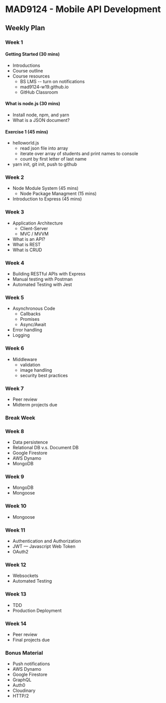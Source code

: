 # MAD9124 - Mobile API Development

## Weekly Plan

### Week 1

#### Getting Started (30 mins)

- Introductions
- Course outline
- Course resources
  - BS LMS -- turn on notifications
  - mad9124-w19.github.io
  - GitHub Classroom

#### What is node.js (30 mins)

- Install node, npm, and yarn
- What is a JSON document?

#### Exercise 1 (45 mins)

- helloworld.js
  - read json file into array
  - iterate over array of students and print names to console
  - count by first letter of last name
- yarn init, git init, push to github

### Week 2

- Node Module System (45 mins)
  - Node Package Managment (15 mins)
- Introduction to Express (45 mins)

### Week 3

- Application Architecture
  - Client-Server
  - MVC / MVVM
- What is an API?
- What is REST
- What is CRUD

### Week 4

- Building RESTful APIs with Express
- Manual testing with Postman
- Automated Testing with Jest

### Week 5

- Asynchronous Code
  - Callbacks
  - Promises
  - Async/Await
- Error handling
- Logging

### Week 6

- Middleware
  - validation
  - image handling
  - security best practices

### Week 7

- Peer review
- Midterm projects due

### Break Week

### Week 8

- Data persistence
- Relational DB v.s. Document DB
- Google Firestore
- AWS Dynamo
- MongoDB

### Week 9

- MongoDB
- Mongoose

### Week 10

- Mongoose

### Week 11

- Authentication and Authorization
- JWT &mdash; Javascript Web Token
- OAuth2

### Week 12

- Websockets
- Automated Testing

### Week 13

- TDD
- Production Deployment

### Week 14

- Peer review
- Final projects due

### Bonus Material

- Push notifications
- AWS Dynamo
- Google Firestore
- GraphQL
- Auth0
- Cloudinary
- HTTP/2
